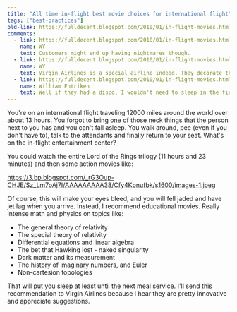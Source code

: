```yaml
---
title: "All time in-flight best movie choices for international flight"
tags: ["best-practices"]
old-link: https://fulldecent.blogspot.com/2010/01/in-flight-movies.html
comments:
  - link: https://fulldecent.blogspot.com/2010/01/in-flight-movies.html#comment-1049995926933957460
    name: WY
    text: Customers might end up having nightmares though.
  - link: https://fulldecent.blogspot.com/2010/01/in-flight-movies.html#comment-7090179521669347073
    name: WY
    text: Virgin Airlines is a special airline indeed. They decorate the interior of flights like a disco.
  - link: https://fulldecent.blogspot.com/2010/01/in-flight-movies.html#comment-7695165761245839861
    name: William Entriken
    text: Well if they had a disco, I wouldn't need to sleep in the first place
---
```


You're on an international flight traveling 12000 miles around the world over about 13 hours. You forgot to bring one of those neck things that the person next to you has and you can't fall asleep. You walk around, pee (even if you don't have to), talk to the attendants and finally return to your seat. What's on the in-flight entertainment center?

You could watch the entire Lord of the Rings trilogy (11 hours and 23 minutes) and then some action movies like:

<https://3.bp.blogspot.com/_rG3Oup-CHJE/Sz_Lm7pAj7I/AAAAAAAAA38/Cfy4Kpnufbk/s1600/images-1.jpeg>

Of course, this will make your eyes bleed, and you will fell jaded and have jet lag when you arrive. Instead, I recommend educational movies. Really intense math and physics on topics like:

- The general theory of relativity
- The special theory of relativity
- Differential equations and linear algebra
- The bet that Hawking lost - naked singularity
- Dark matter and its measurement
- The history of imaginary numbers, and Euler&nbsp;
- Non-cartesion topologies

That will put you sleep at least until the next meal service. I'll send this recommendation to Virgin Airlines because I hear they are pretty innovative and appreciate suggestions.
